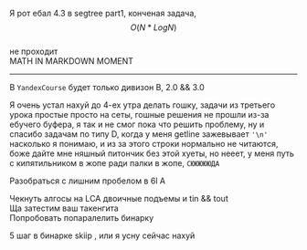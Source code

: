 Я рот ебал 4.3 в segtree part1, конченая задача,   
$$ O(N * LogN) $$  
не проходит  
MATH IN MARKDOWN MOMENT

***

В `YandexCourse` будет только дивизон B, 2.0 && 3.0

Я очень устал нахуй до 4-ех утра делать гошку, задачи из третьего урока простые просто на сеты, гошные решения не прошли из-за ебучего буфера, я так и не смог пока что решить проблему, ну и спасибо задачам по типу D, когда у меня getline зажевывает `'\n'` насколько я понимаю, и из за этого строки нормально не читаются, боже дайте мне няшный питончик без этой хуеты, но нееет, у меня путь с кипятильником в жопе ради палки в жопе, `СЮЮЮЮЮДА`

Разобраться с лишним пробелом в 6l A  

Чекнуть алгосы на LCA двоичные подъемы и tin && tout  
Ща затестим ваш такенгита  
Попробовать попаралелить бинарку 

5 шаг в бинарке skiip , или я усну сейчас нахуй

